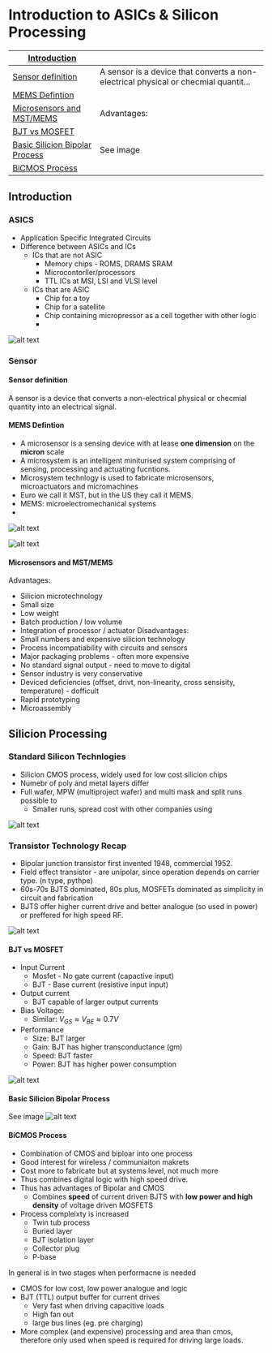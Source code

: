 # Introduction to ASICs & Silicon Processing

<equation-table>

| [Introduction](#introduction)                                     |                                                                                     |
|-------------------------------------------------------------------|-------------------------------------------------------------------------------------|
| [Sensor definition](#sensor-definition)                           | A sensor is a device that converts a non-electrical physical or checmial quantit... |
| [MEMS Defintion](#mems-defintion)                                 |                                                                                     |
| [Microsensors and MST/MEMS](#microsensors-and-mstmems)            | Advantages:                                                                         |
| [BJT vs MOSFET](#bjt-vs-mosfet)                                   |                                                                                     |
| [Basic Silicion Bipolar Process](#basic-silicion-bipolar-process) | See image                                                                           |
| [BiCMOS Process](#bicmos-process)                                 |                                                                                     |

</equation-table>


<div class="equations">

## Introduction


### ASICS
- Application Specific Integrated Circuits
- Difference between ASICs and ICs
    - ICs that are not ASIC
      - Memory chips - ROMS, DRAMS SRAM
      - Microcontorller/processors
      - TTL ICs at MSI, LSI and VLSI level
    - ICs that are ASIC
      - Chip for a toy
      - Chip for a satellite
      - Chip containing micropressor as a cell together with other logic
      -    

![alt text](imgs/introduction_to_asics_silicon_processing/image.png)

### Sensor

#### Sensor definition
A sensor is a device that converts a non-electrical physical or checmial quantity into an electrical signal.

#### MEMS Defintion
- A microsensor is a sensing device with at lease **one dimension** on the **micron** scale
- A microsystem is an intelligent miniturised system comprising of sensing, processing and actuating fucntions.
- Microsystem technlogy is used to fabricate microsensors, microactuators and micromachines
- Euro we call it MST, but in the US they call it MEMS. 
- MEMS: microelectromechanical systems
- 
![alt text](imgs/introduction_to_asics_silicon_processing/image-2.png)

![alt text](imgs/introduction_to_asics_silicon_processing/image-3.png)

#### Microsensors and MST/MEMS
Advantages:
- Silicion microtechnology
- Small size
- Low weight
- Batch production / low volume 
- Integration of processor / actuator
Disadvantages:
- Small numbers and expensive silicion technology
- Process incompatiability with circuits and sensors
- Major packaging problems - often more expensive
- No standard signal output - need to move to digital
- Sensor industry is very conservative
- Deviced deficiencies (offset, drivt, non-linearity, cross sensisity, temperature) - dofficult
- Rapid prototyping
- Microassembly


## Silicion Processing

### Standard Silicon Technlogies
- Silicion CMOS process, widely used for low cost silicion chips
- Numebr of poly and metal layers differ
- Full wafer, MPW (multiproject wafer) and multi mask and split runs possible to
  - Smaller runs, spread cost with other companies using

![alt text](imgs/introduction_to_asics_silicon_processing/image-4.png)


### Transistor Technology Recap
- Bipolar junction transistor first invented 1948, commercial 1952.
- Field effect transistor - are unipolar, since operation depends on carrier type. (n type, pythpe)
- 60s-70s BJTS dominated, 80s plus, MOSFETs dominated as simplicity in circuit and fabrication
- BJTS offer higher current drive and better analogue (so used in power) or preffered for high speed RF.

![alt text](imgs/introduction_to_asics_silicon_processing/image-5.png)

#### BJT vs MOSFET
- Input Current
  - Mosfet - No gate current (capactive input)
  - BJT - Base current (resistive input input)
- Output current
  - BJT capable of larger output currents
- Bias Voltage:
  - Similar: $V_{GS} \approx V_{BE} \approx 0.7V$
- Performance
  - Size: BJT larger
  - Gain: BJT has higher transconductance (gm)
  - Speed: BJT faster
  - Power: BJT has higher power consumption 


![alt text](imgs/introduction_to_asics_silicon_processing/image-6.png)

#### Basic Silicion Bipolar Process
See image
![alt text](imgs/introduction_to_asics_silicon_processing/image-7.png)

#### BiCMOS Process
- Combination of CMOS and biploar into one process
- Good interest for wireless / communiaiton makrets
- Cost more to fabricate but at systems level, not much more
- Thus combines digital logic with high speed drive.
- Thus has advantages of Bipolar and CMOS
  - Combines **speed** of current driven BJTS with **low power and high density** of voltage driven MOSFETS
- Process compleixty is increased
  - Twin tub process
  - Buried layer
  - BJT isolation layer
  - Collector plug
  - P-base

In general is in two stages when performacne is needed
- CMOS for low cost, low power analogue and logic
- BJT (TTL) output buffer for current drives
  - Very fast when driving capacitive loads
  - High fan out
  - large bus lines (eg. pre charging)
- More complex (and expensive) processing and area than cmos, therefore only used when speed is required for driving large loads.


</div>